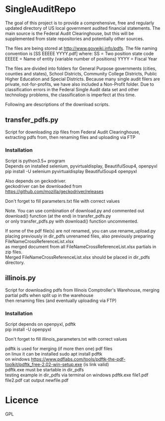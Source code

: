 # SingleAuditRepo
The goal of this project is to provide a comprehensive, free and regularly updated directory of US local government audited financial statements. The main source is the Federal Audit Clearinghouse, but this will be supplemented from state repositories and potentially other sources.

The files are being stored at http://www.govwiki.info/pdfs.
The file naming convention is [SS EEEEE YYYY.pdf] where:
  SS = Two position state code
  EEEEE = Name of entity (variable number of positions)
  YYYY = Fiscal Year

The files are divided into folders for General Purpose governments (cities, counties and states), School Districts, Community College Districts, Public Higher Education and Special Districts.  Because many single audit filers are private, not-for-profits, we have also included a Non-Profit folder. Due to classification errors in the Federal Single Audit data set and other technology problems, the classification is imperfect at this time.

Following are descriptions of the download scripts.

## transfer_pdfs.py
Script for downloading zip files from Federal Audit Clearinghouse, extracting pdfs from, then renaming files and uploading via FTP  

### Installation
Script is python3.5+ program  
Depends on installed selenium, pyvirtualdisplay, BeautifulSoup4, openpyxl  
pip install -U selenium pyvirtualdisplay BeautifulSoup4 openpyxl  

Also depends on geckodriver.  
geckodriver can be downloaded from  
https://github.com/mozilla/geckodriver/releases  
  
Don't forget to fill parameters.txt file with correct values  

Note. You can use combination of download.py and commented out download() function (at the end) in transfer_pdfs.py  
or only transfer_pdfs.py with download() function uncommented.  
  
If some of the pdf file(s) are not renamed, you can use rename_upload.py  
placing previously in dir_pdfs unrenamed files, also previously preparing FileNameCrossReferenceList.xlsx  
as merged document from all FileNameCrossReferenceList.xlsx partials in zip files.  
Merged FileNameCrossReferenceList.xlsx should be placed in dir_pdfs directory.
  
## illinois.py  
Script for downloading pdfs from Illinois Comptroller's Warehouse, merging partial pdfs when split up in the warehouse  
then renaming files (and eventually uploading via FTP)  
 
### Installation
Script depends on openpyxl, pdftk  
pip install -U openpyxl 

Don't forget to fill illinois_parameters.txt with correct values 

pdftk is used for merging (if more then one) pdf files  
on linux it can be installed sudo apt install pdftk  
on windows https://www.pdflabs.com/tools/pdftk-the-pdf-toolkit/pdftk_free-2.02-win-setup.exe (is link valid)  
pdftk.exe must be startable in dir_pdfs  
testing example in dir_pdfs via terminal on windows pdftk.exe file1.pdf file2.pdf cat output newfile.pdf  
  
# Licence  
GPL  

